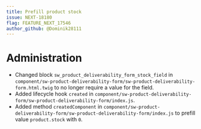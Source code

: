```yaml
---
title: Prefill product stock
issue: NEXT-18180
flag: FEATURE_NEXT_17546
author_github: @Dominik28111
---
```

# Administration
* Changed block `sw_product_deliverability_form_stock_field` in `component/sw-product-deliverability-form/sw-product-deliverability-form.html.twig` to no longer require a value for the field. 
* Added lifecycle hook `created` in `component/sw-product-deliverability-form/sw-product-deliverability-form/index.js`. 
* Added method `createdComponent` in `component/sw-product-deliverability-form/sw-product-deliverability-form/index.js` to prefill value `product.stock` with `0`.
